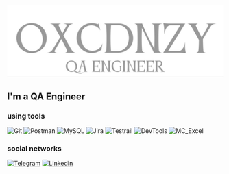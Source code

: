 ![Header](https://github.com/vazhgin/vazhgin/blob/main/assets/photo_2025-06-21_14-09-19.jpg)

## I'm a QA Engineer

### using tools
![Git](https://img.shields.io/badge/-Git-white?style=for-the-badge&logo=Git&logoColor=F05032)
![Postman](https://img.shields.io/badge/-Postman-white?style=for-the-badge&logo=Postman&logoColor=FF6C37)
![MySQL](https://img.shields.io/badge/-MySQL-white?style=for-the-badge&logo=MySQL&logoColor=4479A1)
![Jira](https://img.shields.io/badge/-Jira-white?style=for-the-badge&logo=Jira&logoColor=0052CC)
![Testrail](https://img.shields.io/badge/-Testrail-white?style=for-the-badge&logo=Testrail&logoColor=65C179)
![DevTools](https://img.shields.io/badge/-DevTools-white?style=for-the-badge&logo=Devtools&logoColor=65C179)
![MC_Excel](https://img.shields.io/badge/-MC_Excel-white?style=for-the-badge&logo=Excel&logoColor=65C179)


### social networks
[![Telegram](https://img.shields.io/badge/Telegram-2CA5E0?logo=telegram&logoColor=white)](https://t.me/oxycodoneezy)
[![LinkedIn](https://custom-icon-badges.demolab.com/badge/LinkedIn-0A66C2?logo=linkedin-white&logoColor=fff)](https://www.linkedin.com/in/oxcdnzy/)